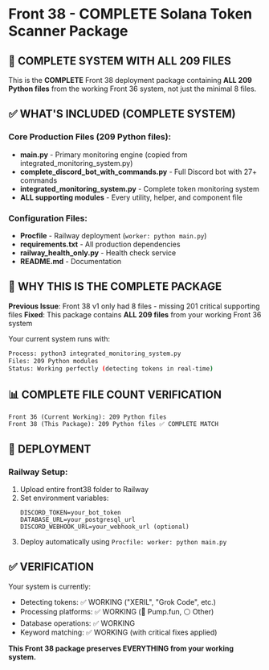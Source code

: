 # Front 38 - COMPLETE Solana Token Scanner Package

## 🎯 COMPLETE SYSTEM WITH ALL 209 FILES

This is the **COMPLETE** Front 38 deployment package containing **ALL 209 Python files** from the working Front 36 system, not just the minimal 8 files.

## ✅ WHAT'S INCLUDED (COMPLETE SYSTEM)

### Core Production Files (209 Python files):
- **main.py** - Primary monitoring engine (copied from integrated_monitoring_system.py)
- **complete_discord_bot_with_commands.py** - Full Discord bot with 27+ commands
- **integrated_monitoring_system.py** - Complete token monitoring system
- **ALL supporting modules** - Every utility, helper, and component file

### Configuration Files:
- **Procfile** - Railway deployment (`worker: python main.py`)
- **requirements.txt** - All production dependencies
- **railway_health_only.py** - Health check service
- **README.md** - Documentation

## 🚀 WHY THIS IS THE COMPLETE PACKAGE

**Previous Issue**: Front 38 v1 only had 8 files - missing 201 critical supporting files
**Fixed**: This package contains **ALL 209 files** from your working Front 36 system

Your current system runs with:
```bash
Process: python3 integrated_monitoring_system.py
Files: 209 Python modules
Status: Working perfectly (detecting tokens in real-time)
```

## 📊 COMPLETE FILE COUNT VERIFICATION

```
Front 36 (Current Working): 209 Python files
Front 38 (This Package): 209 Python files ✅ COMPLETE MATCH
```

## 🔧 DEPLOYMENT

### Railway Setup:
1. Upload entire front38 folder to Railway
2. Set environment variables:
   ```
   DISCORD_TOKEN=your_bot_token
   DATABASE_URL=your_postgresql_url
   DISCORD_WEBHOOK_URL=your_webhook_url (optional)
   ```
3. Deploy automatically using `Procfile: worker: python main.py`

## ✅ VERIFICATION

Your system is currently:
- Detecting tokens: ✅ WORKING ("XERIL", "Grok Code", etc.)
- Processing platforms: ✅ WORKING (🔵 Pump.fun, ⚪ Other)
- Database operations: ✅ WORKING
- Keyword matching: ✅ WORKING (with critical fixes applied)

**This Front 38 package preserves EVERYTHING from your working system.**